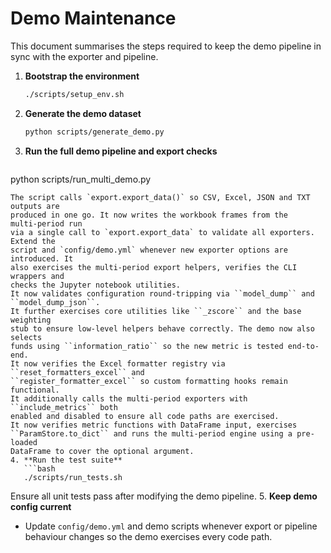 # Demo Maintenance

This document summarises the steps required to keep the demo pipeline in sync with the exporter and pipeline.

1. **Bootstrap the environment**
   ```bash
   ./scripts/setup_env.sh
   ```
2. **Generate the demo dataset**
   ```bash
   python scripts/generate_demo.py
   ```
3. **Run the full demo pipeline and export checks**
   ```bash
python scripts/run_multi_demo.py
```
The script calls `export.export_data()` so CSV, Excel, JSON and TXT outputs are
produced in one go. It now writes the workbook frames from the multi‑period run
via a single call to `export.export_data` to validate all exporters. Extend the
script and `config/demo.yml` whenever new exporter options are introduced. It
also exercises the multi-period export helpers, verifies the CLI wrappers and
checks the Jupyter notebook utilities.
It now validates configuration round-tripping via ``model_dump`` and
``model_dump_json``.
It further exercises core utilities like ``_zscore`` and the base weighting
stub to ensure low-level helpers behave correctly. The demo now also selects
funds using ``information_ratio`` so the new metric is tested end-to-end.
It now verifies the Excel formatter registry via ``reset_formatters_excel`` and
``register_formatter_excel`` so custom formatting hooks remain functional.
It additionally calls the multi-period exporters with ``include_metrics`` both
enabled and disabled to ensure all code paths are exercised.
It now verifies metric functions with DataFrame input, exercises
``ParamStore.to_dict`` and runs the multi-period engine using a pre-loaded
DataFrame to cover the optional argument.
4. **Run the test suite**
   ```bash
   ./scripts/run_tests.sh
   ```
   Ensure all unit tests pass after modifying the demo pipeline.
5. **Keep demo config current**
   - Update `config/demo.yml` and demo scripts whenever export or pipeline behaviour changes so the demo exercises every code path.
